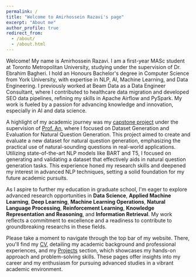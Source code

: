 ```yaml
---
permalink: /
title: "Welcome to Amirhossein Razavi's page"
excerpt: "About me"
author_profile: true
redirect_from: 
  - /about/
  - /about.html
---
```



Welcome! My name is Amirhossein Razavi. I am a first-year MASc student at Toronto Metropolitan University, studying under the supervision of Dr. Ebrahim Bagheri. I hold an Honours Bachelor's degree in Computer Science from York University, with expertise in NLP, AI, Machine Learning, and Data Engineering. I previously worked at Beam Data as a Data Engineer Consultant, where I contributed to healthcare data migration and developed SEO data pipelines, refining my skills in Apache Airflow and PySpark. My work is fueled by a passion for advancing knowledge and innovation, especially in AI and data science.

A highlight of my academic journey was my [capstone project](https://razaviah.github.io/projects/dataset-generation-and-evaluation-for-natural-question-generation) under the supervision of [Prof. An](https://scholar.google.com/citations?hl=en&user=2eUL7eEAAAAJ), where I focused on Dataset Generation and Evaluation for Natural Question Generation. This project aimed to create and evaluate a new dataset for natural question generation, emphasizing the practical use of natural-sounding questions in real-world applications. Utilizing state-of-the-art NLP models like BART and T5, I focused on generating and validating a dataset that effectively aids in natural question generation tasks. This experience honed my research skills and deepened my interest in advanced NLP techniques, setting a solid foundation for my future academic pursuits.

As I aspire to further my education in graduate school, I'm eager to explore advanced research opportunities in **Data Science**, **Applied Machine Learning**, **Deep Learning**, **Machine Learning Operations**, **Natural Language Processing**, **Reinforcement Learning**, **Knowledge Representation and Reasoning**, and **Information Retrieval**. My work reflects a commitment to excellence and a readiness to contribute to groundbreaking researchs in these fields.

Please take a moment to navigate through the top bar of my website. There, you'll find my [CV](https://razaviah.github.io/cv), detailing my academic background and professional experiences, and my [Projects](https://razaviah.github.io/projects) section, which showcases my hands-on approach and problem-solving skills. These pages offer insights into my career and my enthusiasm for pursuing advanced studies in a vibrant academic environment.
